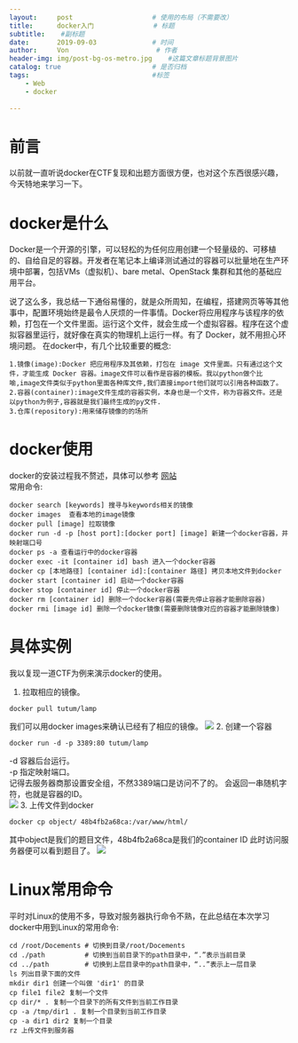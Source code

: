 ```yaml
---
layout:     post                    # 使用的布局（不需要改）
title:      docker入门               # 标题 
subtitle:    #副标题
date:       2019-09-03              # 时间
author:     Von                      # 作者
header-img: img/post-bg-os-metro.jpg    #这篇文章标题背景图片
catalog: true                       # 是否归档
tags:                               #标签
    - Web
    - docker
    
---
```


# 前言
以前就一直听说docker在CTF复现和出题方面很方便，也对这个东西很感兴趣，今天特地来学习一下。

# docker是什么
Docker是一个开源的引擎，可以轻松的为任何应用创建一个轻量级的、可移植的、自给自足的容器。开发者在笔记本上编译测试通过的容器可以批量地在生产环境中部署，包括VMs（虚拟机）、bare metal、OpenStack 集群和其他的基础应用平台。  

说了这么多，我总结一下通俗易懂的，就是众所周知，在编程，搭建网页等等其他事中，配置环境始终是最令人厌烦的一件事情。Docker将应用程序与该程序的依赖，打包在一个文件里面。运行这个文件，就会生成一个虚拟容器。程序在这个虚拟容器里运行，就好像在真实的物理机上运行一样。有了 Docker，就不用担心环境问题。
在docker中，有几个比较重要的概念:  
```
1.镜像(image):Docker 把应用程序及其依赖，打包在 image 文件里面。只有通过这个文件，才能生成 Docker 容器。image文件可以看作是容器的模板。我以python做个比喻,image文件类似于python里面各种库文件,我们直接import他们就可以引用各种函数了。
2.容器(container):image文件生成的容器实例，本身也是一个文件，称为容器文件。还是以python为例子,容器就是我们最终生成的py文件.
3.仓库(repository):用来储存镜像的的场所
```

# docker使用
docker的安装过程我不赘述，具体可以参考   [网站](https://www.runoob.com/docker/ubuntu-docker-install.html)  
常用命令:
```
docker search [keywords] 搜寻与keywords相关的镜像
docker images  查看本地的image镜像
docker pull [image] 拉取镜像
docker run -d -p [host port]:[docker port] [image] 新建一个docker容器，并映射端口号
docker ps -a 查看运行中的docker容器
docker exec -it [container id] bash 进入一个docker容器
docker cp [本地路径] [container id]:[container 路径] 拷贝本地文件到docker
docker start [container id] 启动一个docker容器
docker stop [container id] 停止一个docker容器
docker rm [container id] 删除一个docker容器(需要先停止容器才能删除容器)
docker rmi [image id] 删除一个docker镜像(需要删除镜像对应的容器才能删除镜像)
```

# 具体实例
我以复现一道CTF为例来演示docker的使用。
1. 拉取相应的镜像。
```
docker pull tutum/lamp
```
我们可以用docker images来确认已经有了相应的镜像。
![](http://VonLYC.github.io/img/blog12_1.png)
2. 创建一个容器  
```
docker run -d -p 3389:80 tutum/lamp
```
-d	容器后台运行。  
-p	指定映射端口。  
记得去服务器商那设置安全组，不然3389端口是访问不了的。
会返回一串随机字符，也就是容器的ID。  
![](http://VonLYC.github.io/img/blog12_2.png)
3. 上传文件到docker
```
docker cp object/ 48b4fb2a68ca:/var/www/html/
```
其中object是我们的题目文件，48b4fb2a68ca是我们的container ID
此时访问服务器便可以看到题目了。
![](http://VonLYC.github.io/img/blog12_3.png)

# Linux常用命令
平时对Linux的使用不多，导致对服务器执行命令不熟，在此总结在本次学习docker中用到Linux的常用命令:
```
cd /root/Docements # 切换到目录/root/Docements  
cd ./path          # 切换到当前目录下的path目录中，“.”表示当前目录    
cd ../path         # 切换到上层目录中的path目录中，“..”表示上一层目录
ls 列出目录下面的文件
mkdir dir1 创建一个叫做 'dir1' 的目录
cp file1 file2 复制一个文件 
cp dir/* . 复制一个目录下的所有文件到当前工作目录 
cp -a /tmp/dir1 . 复制一个目录到当前工作目录 
cp -a dir1 dir2 复制一个目录 
rz 上传文件到服务器
```
